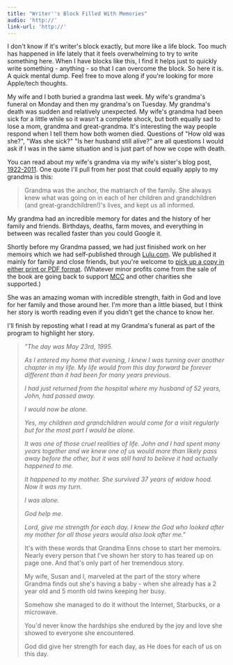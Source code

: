 ```yaml
---
title: "Writer''s Block Filled With Memories"
audio: 'http://'
link-url: 'http://'
---
```

<p>I don't know if it's writer's block exactly, but more like a life block. Too much has happened in life lately that it feels overwhelming to try to write something here. When I have blocks like this, I find it helps just to quickly write something - anything - so that I can overcome the block. So here it is. A quick mental dump. Feel free to move along if you're looking for more Apple/tech thoughts.</p>
<p>My wife and I both buried a grandma last week. My wife's grandma's funeral on Monday and then my grandma's on Tuesday. My grandma's death was sudden and relatively unexpected. My wife's grandma had been sick for a little while so it wasn't a complete shock, but both equally sad to lose a mom, grandma and great-grandma. It's interesting the way people respond when I tell them how both women died. Questions of "How old was she?", "Was she sick?" "Is her husband still alive?" are all questions I would ask if I was in the same situation and is just part of how we cope with death.</p>
<p>You can read about my wife's grandma via my wife's sister's blog post, <a href="http://amovingtale.blogspot.com/2011/08/1922-2011.html">1922-2011</a>. One quote I'll pull from her post that could equally apply to my grandma is this:</p>
<blockquote><p>Grandma was the anchor, the matriarch of the family. She always knew what was going on in each of her children and grandchildren (and great-grandchildren!)'s lives, and kept us all informed. </p></blockquote>
<p>My grandma had an incredible memory for dates and the history of her family and friends. Birthdays, deaths, farm moves, and everything in between was recalled faster than you could Google it.</p>
<p>Shortly before my Grandma passed, we had just finished work on her memoirs which we had self-published through <a href="http://www.lulu.com">Lulu.com</a>. We published it mainly for family and close friends, but you're welcome to <a href="http://www.lulu.com/product/paperback/annies-journey-%282nd-ed%29/15166091">pick up a copy in either print or PDF format</a>. (Whatever minor profits come from the sale of the book are going back to support <a href="http://www.mcc.org/">MCC</a> and other charities she supported.) </p>
<p>She was an amazing woman with incredible strength, faith in God and love for her family and those around her. I'm more than a little biased, but I think her story is worth reading even if you didn't get the chance to know her.</p>
<p>I'll finish by reposting what I read at my Grandma's funeral as part of the program to highlight her story.</p>
<blockquote><p><em>"The day was May 23rd, 1995. </p>
<p>As I entered my home that evening, I knew I was turning over another chapter in my life. My life would from this day forward be forever different than it had been for many years previous.</p>
<p>I had just returned from the hospital where my husband of 52 years, John, had passed away.</p>
<p>I would now be alone.</p>
<p>Yes, my children and grandchildren would come for a visit regularly but for the most part I would be alone.</p>
<p>It was one of those cruel realities of life. John and I had spent many years together and we knew one of us would more than likely pass away before the other, but it was still hard to believe it had actually happened to me.</p>
<p>It happened to my mother. She survived 37 years of widow hood. Now it was my turn.</p>
<p>I was alone. </p>
<p>God help me.</p>
<p>Lord, give me strength for each day. I knew the God who looked after my mother for all those years would also look after me."</em></p>
<p>It's with these words that Grandma Enns chose to start her memoirs. Nearly every person that I've shown her story to has teared up on page one. And that's only part of her tremendous story.</p>
<p>My wife, Susan and I, marveled at the part of the story where Grandma finds out she's having a baby - when she already has a 2 year old and 5 month old twins keeping her busy.</p>
<p>Somehow she managed to do it without the Internet, Starbucks, or a microwave.</p>
<p>You'd never know the hardships she endured by the joy and love she showed to everyone she encountered.</p>
<p>God did give her strength for each day, as He does for each of us on this day.</p>
<blockquote>
